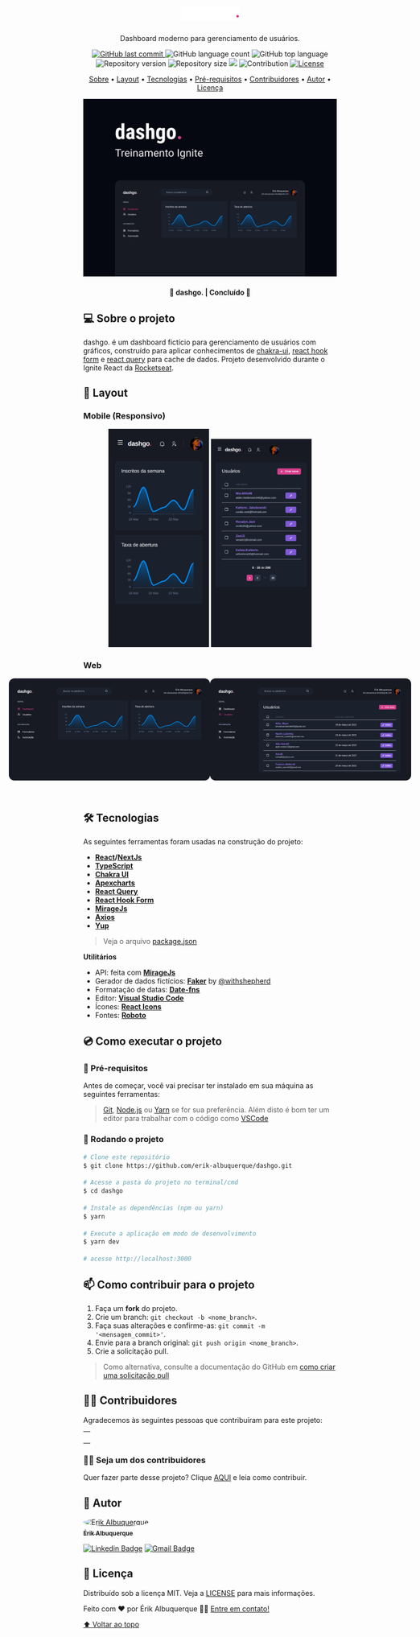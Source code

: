 <h1 align="center" id="project_name">
  <br />
  <img src=".github/logo.png" alt="Logo">
  <br />
</h1>

<p align="center">
Dashboard moderno para gerenciamento de usuários.
</p>

<p align="center">
  <!-- GitHub last commit -->
  <a href="https://github.com/erik-albuquerque/dashgo/commits/main">
    <img alt="GitHub last commit" src="https://img.shields.io/github/last-commit/erik-albuquerque/dashgo?color=%23D53F8C">
  </a>
  <!-- GitHub language count -->
  <img alt="GitHub language count" src="https://img.shields.io/github/languages/count/erik-albuquerque/dashgo?color=%23D53F8C">
  <!-- GitHub top language -->
  <img alt="GitHub top language" src="https://img.shields.io/github/languages/top/erik-albuquerque/dashgo?color=%23D53F8C">
  <!-- Repository version -->
  <img alt="Repository version" src="https://img.shields.io/github/package-json/v/erik-albuquerque/dashgo?color=%23D53F8C">
  <!-- Repository size -->
  <img alt="Repository size" src="https://img.shields.io/github/repo-size/erik-albuquerque/dashgo?color=%23D53F8C">
  <!-- Repository status -->
  <img src="https://www.repostatus.org/badges/latest/unsupported.svg">
  <!-- Contribution -->
  <img src="https://img.shields.io/badge/contribution-welcome-%23D53F8C" alt="Contribution">
  <!-- Link repo -->
  <a href="https://github.com/erik-albuquerque/dashgo/blob/main/LICENSE.md">
    <img src="https://img.shields.io/github/license/erik-albuquerque/dashgo?color=%23D53F8C" alt="License">
  </a>
</p>

<p align="center">
 <a href="#about">Sobre</a> •
 <a href="#layout">Layout</a> • 
 <a href="#technologies">Tecnologias</a> • 
 <a href="#prerequisites">Pré-requisitos</a> •
 <a href="#contributors">Contribuidores</a> • 
 <a href="#author">Autor</a> • 
 <a href="#license">Licença</a>
</p>

<p align="center">
  <img src=".github/cover.png" alt="dashgo.">
</p>

<h4 align="center">
  	🚧 dashgo. | Concluído 🚧
</h4>

<h2 id="about">
💻 Sobre o projeto
</h2>

dashgo. é um dashboard fictício para gerenciamento de usuários com gráficos, construído para aplicar conhecimentos de [chakra-ui](https://chakra-ui.com/), [react hook form](https://react-hook-form.com/) e [react query](https://react-query.tanstack.com/) para cache de dados.
Projeto desenvolvido durante o Ignite React da [Rocketseat](https://www.rocketseat.com.br/).

<h2 id="layout">🎨 Layout</h2>

### Mobile (Responsivo)
<p align="center">
  <img alt="Tela inicial do dashboard." src=".github/mobile/home.png" width="200px">

  <img alt="Página que lista os usuários." src=".github/mobile/user_list.png" width="200px">
</p>

### Web
<p align="center" style="display: flex; align-items: flex-start; justify-content: center;">
  <img src=".github/web/home.png" width="400px" alt="Tela inicial do dashboard.">

  <img src=".github/web/user_list.png" width="400px" alt="Página que lista os usuários.">
</p>

<br />
<h2 id="technologies">🛠 Tecnologias</h2>

As seguintes ferramentas foram usadas na construção do projeto:

- **[React](https://reactjs.org/)/[NextJs](https://nextjs.org/)**
- **[TypeScript](https://www.typescriptlang.org/)**
- **[Chakra UI](https://chakra-ui.com/)**
- **[Apexcharts](https://apexcharts.com/)**
- **[React Query](https://react-query.tanstack.com/)**
- **[React Hook Form](https://react-hook-form.com/)**
- **[MirageJs](https://miragejs.com/)**
- **[Axios](https://axios-http.com/)**
- **[Yup](https://github.com/jquense/yup)**

> Veja o arquivo [package.json](https://github.com/<user_do_github>/<nome_do_projeto>/package.json>)

**Utilitários**

- API: feita com **[MirageJs](https://miragejs.com/)**
- Gerador de dados fictícios: **[Faker](https://github.com/withshepherd/faker.js#readme)** by [@withshepherd](https://github.com/withshepherd)
- Formatação de datas: **[Date-fns](https://date-fns.org/)**
- Editor: **[Visual Studio Code](https://code.visualstudio.com/)**
- Ícones: **[React Icons](https://react-icons.github.io/react-icons/)**
- Fontes: **[Roboto](https://fonts.google.com/specimen/Roboto)**

<h2 id="prerequisites">💿 Como executar o projeto</h2>

### 🧰 Pré-requisitos

Antes de começar, você vai precisar ter instalado em sua máquina as seguintes ferramentas:

> [Git](https://git-scm.com), [Node.js](https://nodejs.org/en/) ou [Yarn](https://yarnpkg.com/) se for sua preferência.
> Além disto é bom ter um editor para trabalhar com o código como [VSCode](https://code.visualstudio.com/)

### 🧭 Rodando o projeto

```bash
# Clone este repositório
$ git clone https://github.com/erik-albuquerque/dashgo.git

# Acesse a pasta do projeto no terminal/cmd
$ cd dashgo

# Instale as dependências (npm ou yarn)
$ yarn

# Execute a aplicação em modo de desenvolvimento
$ yarn dev

# acesse http://localhost:3000
```

<h2 id="contributors">📫 Como contribuir para o projeto</h2>

1.  Faça um **fork** do projeto.
2.  Crie um branch: `git checkout -b <nome_branch>`.
3.  Faça suas alterações e confirme-as: `git commit -m '<mensagem_commit>'`.
4.  Envie para a branch original: `git push origin <nome_branch>`.
5.  Crie a solicitação pull.

> Como alternativa, consulte a documentação do GitHub em [como criar uma solicitação pull](https://help.github.com/en/github/collaborating-with-issues-and-pull-requests/creating-a-pull-request)

## 👨‍💻 Contribuidores

Agradecemos às seguintes pessoas que contribuíram para este projeto:

<table>
  <tr>
    <td align="center">
      <a href="#">
        <!--<img style="border-radius: 50%;" src="" width="100px;" alt="user"/>--><br>
        <sub>
          <b></b>
        </sub>
      </a>
    </td>
  </tr>
</table>

### 🙋‍♂️ Seja um dos contribuidores

Quer fazer parte desse projeto? Clique [AQUI](CONTRIBUTING.md) e leia como contribuir.

<h2 id="author">🦸 Autor</h2>
<a href="https://github.com/erik-albuquerque">
 <img style="border-radius: 50%;" src="https://avatars.githubusercontent.com/u/79419167?v=4" width="100px;" alt="Érik Albuquerque"/>
 <br />
 <sub><b>Érik Albuquerque</b></sub></a>

[![Linkedin Badge](https://img.shields.io/badge/-Linkedin-blue?style=flat-square&logo=Linkedin&logoColor=white&link=https://www.linkedin.com/in/erik-albuquerque/)](https://www.linkedin.com/in/erik-albuquerque/)
[![Gmail Badge](https://img.shields.io/badge/-Gmail-c14438?style=flat-square&logo=Gmail&logoColor=white&link=mailto:erik.albuquerque.oficial@gmail.com)](mailto:erik.albuquerque.oficial@gmail.com)

<h2 id="license">📝 Licença</h2>

Distribuído sob a licença MIT. Veja a [LICENSE](LICENSE.md) para mais informações.

Feito com ❤️ por Érik Albuquerque 👋🏽 [Entre em contato!](https://www.linkedin.com/in/erik-albuquerque/)

[⬆ Voltar ao topo](#project_name)<br />
